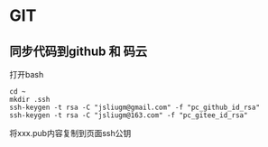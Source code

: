 # GIT

## 同步代码到github 和 码云

打开bash

```shell
cd ~
mkdir .ssh
ssh-keygen -t rsa -C "jsliugm@gmail.com" -f "pc_github_id_rsa" 
ssh-keygen -t rsa -C "jsliugm@163.com" -f "pc_gitee_id_rsa"
```

将xxx.pub内容复制到页面ssh公钥